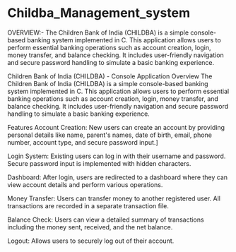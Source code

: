 # Childba_Management_system
OVERVIEW:-
The Children Bank of India (CHILDBA) is a simple console-based banking system implemented in C. This application allows users to perform essential banking operations such as account creation, login, money transfer, and balance checking. It includes user-friendly navigation and secure password handling to simulate a basic banking experience.


Children Bank of India (CHILDBA) - Console Application
Overview
The Children Bank of India (CHILDBA) is a simple console-based banking system implemented in C. This application allows users to perform essential banking operations such as account creation, login, money transfer, and balance checking. It includes user-friendly navigation and secure password handling to simulate a basic banking experience.

Features
Account Creation:
New users can create an account by providing personal details like name, parent's names, date of birth, email, phone number, account type, and secure password input.]

Login System:
Existing users can log in with their username and password.
Secure password input is implemented with hidden characters.

Dashboard:
After login, users are redirected to a dashboard where they can view account details and perform various operations.

Money Transfer:
Users can transfer money to another registered user.
All transactions are recorded in a separate transaction file.

Balance Check:
Users can view a detailed summary of transactions including the money sent, received, and the net balance.

Logout:
Allows users to securely log out of their account.
